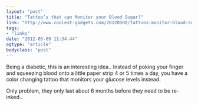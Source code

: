 ```yaml
---
layout: "post"
title: "Tattoo’s that can Monitor your Blood Sugar?"
link: "http://www.coolest-gadgets.com/20120508/tattoos-monitor-blood-sugar/"
tags: 
- "links"
date: "2012-05-09 11:34:44"
ogtype: "article"
bodyclass: "post"
---
```


Being a diabetic, this is an interesting idea.. Instead of poking your finger and squeezing blood onto a little paper strip 4 or 5 times a day, you have a color changing tattoo that monitors your glucose levels instead.

Only problem, they only last about 6 months before they need to be re-inked..
